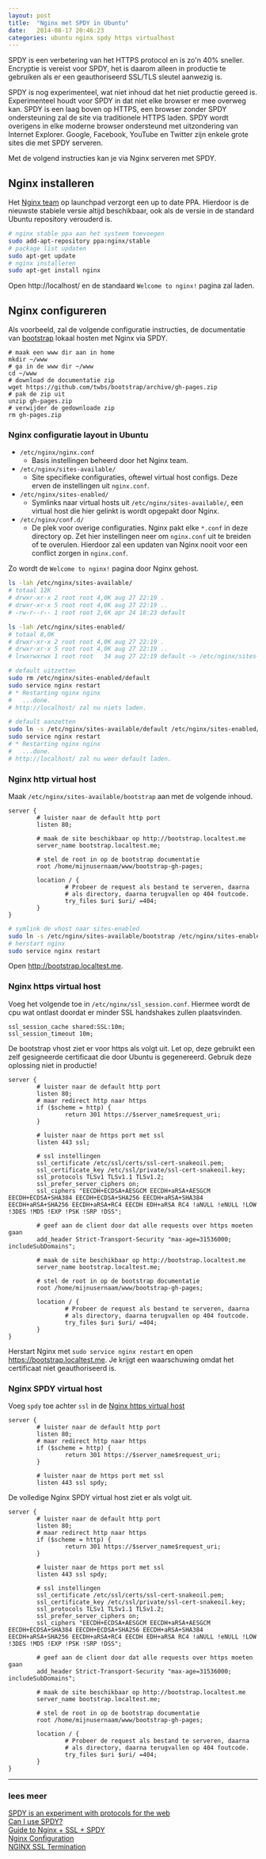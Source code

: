 ```yaml
---
layout: post
title:  "Nginx met SPDY in Ubuntu"
date:   2014-08-17 20:46:23
categories: ubuntu nginx spdy https virtualhost
---
```


SPDY is een verbetering van het HTTPS protocol en is zo'n 40% sneller. Encryptie
is vereist voor SPDY, het is daarom alleen in productie te gebruiken als er een
geauthoriseerd SSL/TLS sleutel aanwezig is.

SPDY is nog experimenteel, wat niet inhoud dat het niet productie gereed is.
Experimenteel houdt voor SPDY in dat niet elke browser er mee overweg kan. SPDY
is een laag boven op HTTPS, een browser zonder SPDY ondersteuning zal de site via
traditionele HTTPS laden. SPDY wordt overigens in elke moderne browser ondersteund
met uitzondering van Internet Explorer. Google, Facebook, YouTube en Twitter zijn
enkele grote sites die met SPDY serveren.

Met de volgend instructies kan je via Nginx serveren met SPDY.

## Nginx installeren

Het [Nginx team](https://launchpad.net/~nginx) op launchpad verzorgt een up to
date PPA. Hierdoor is de nieuwste stabiele versie altijd beschikbaar, ook als de
versie in de standard Ubuntu repository verouderd is.

```bash
# nginx stable ppa aan het systeem toevoegen
sudo add-apt-repository ppa:nginx/stable
# package list updaten
sudo apt-get update
# nginx installeren
sudo apt-get install nginx
```

Open http://localhost/ en de standaard `Welcome to nginx!` pagina zal laden.

## Nginx configureren

Als voorbeeld, zal de volgende configuratie instructies, de documentatie van
[bootstrap](http://getbootstrap.com/) lokaal hosten met Nginx via SPDY.

```
# maak een www dir aan in home
mkdir ~/www
# ga in de www dir ~/www
cd ~/www
# download de documentatie zip
wget https://github.com/twbs/bootstrap/archive/gh-pages.zip
# pak de zip uit
unzip gh-pages.zip
# verwijder de gedownloade zip
rm gh-pages.zip
```

### Nginx configuratie layout in Ubuntu

* `/etc/nginx/nginx.conf`
  * Basis instellingen beheerd door het Nginx team.
* `/etc/nginx/sites-available/`
  * Site specifieke configuraties, oftewel virtual host configs. Deze erven de
  instellingen uit `nginx.conf`.
* `/etc/nginx/sites-enabled/`
  * Symlinks naar virtual hosts uit `/etc/nginx/sites-available/`, een virtual
  host die hier gelinkt is wordt opgepakt door Nginx.
* `/etc/nginx/conf.d/`
  * De plek voor overige configuraties. Nginx pakt elke `*.conf` in deze directory
  op. Zet hier instellingen neer om `nginx.conf` uit te breiden of te overulen.
  Hierdoor zal een updaten van Nginx nooit voor een conflict zorgen in
  `nginx.conf`.

Zo wordt de `Welcome to nginx!` pagina door Nginx gehost.

```bash
ls -lah /etc/nginx/sites-available/
# totaal 12K
# drwxr-xr-x 2 root root 4,0K aug 27 22:19 .
# drwxr-xr-x 5 root root 4,0K aug 27 22:19 ..
# -rw-r--r-- 1 root root 2,6K apr 24 18:23 default

ls -lah /etc/nginx/sites-enabled/
# totaal 8,0K
# drwxr-xr-x 2 root root 4,0K aug 27 22:19 .
# drwxr-xr-x 5 root root 4,0K aug 27 22:19 ..
# lrwxrwxrwx 1 root root   34 aug 27 22:19 default -> /etc/nginx/sites-available/default

# default uitzetten
sudo rm /etc/nginx/sites-enabled/default
sudo service nginx restart
# * Restarting nginx nginx
#   ...done.
# http://localhost/ zal nu niets laden.

# default aanzetten
sudo ln -s /etc/nginx/sites-available/default /etc/nginx/sites-enabled/
sudo service nginx restart
# * Restarting nginx nginx
#   ...done.
# http://localhost/ zal nu weer default laden.
```

### Nginx http virtual host

Maak `/etc/nginx/sites-available/bootstrap` aan met de volgende inhoud.

```nginx
server {
        # luister naar de default http port
        listen 80;

        # maak de site beschikbaar op http://bootstrap.localtest.me
        server_name bootstrap.localtest.me;

        # stel de root in op de bootstrap documentatie
        root /home/mijnusernaam/www/bootstrap-gh-pages;

        location / {
                # Probeer de request als bestand te serveren, daarna
                # als directory, daarna terugvallen op 404 foutcode.
                try_files $uri $uri/ =404;
        }
}
```

```bash
# symlink de vhost naar sites-enabled
sudo ln -s /etc/nginx/sites-available/bootstrap /etc/nginx/sites-enabled/
# herstart nginx
sudo service nginx restart
```

Open http://bootstrap.localtest.me.

### Nginx https virtual host

Voeg het volgende toe in `/etc/nginx/ssl_session.conf`. Hiermee wordt de cpu wat
ontlast doordat er minder SSL handshakes zullen plaatsvinden.

```nginx
ssl_session_cache shared:SSL:10m;
ssl_session_timeout 10m;
```

De bootstrap vhost ziet er voor https als volgt uit. Let op, deze gebruikt een
zelf gesigneerde certificaat die door Ubuntu is gegenereerd. Gebruik deze
oplossing niet in productie!

```nginx
server {
        # luister naar de default http port
        listen 80;
        # maar redirect http naar https
        if ($scheme = http) {
                return 301 https://$server_name$request_uri;
        }

        # luister naar de https port met ssl
        listen 443 ssl;

        # ssl instellingen
        ssl_certificate /etc/ssl/certs/ssl-cert-snakeoil.pem;
        ssl_certificate_key /etc/ssl/private/ssl-cert-snakeoil.key;
        ssl_protocols TLSv1 TLSv1.1 TLSv1.2;
        ssl_prefer_server_ciphers on;
        ssl_ciphers "EECDH+ECDSA+AESGCM EECDH+aRSA+AESGCM EECDH+ECDSA+SHA384 EECDH+ECDSA+SHA256 EECDH+aRSA+SHA384 EECDH+aRSA+SHA256 EECDH+aRSA+RC4 EECDH EDH+aRSA RC4 !aNULL !eNULL !LOW !3DES !MD5 !EXP !PSK !SRP !DSS";

        # geef aan de client door dat alle requests over https moeten gaan
        add_header Strict-Transport-Security "max-age=31536000; includeSubDomains";

        # maak de site beschikbaar op http://bootstrap.localtest.me
        server_name bootstrap.localtest.me;

        # stel de root in op de bootstrap documentatie
        root /home/mijnusernaam/www/bootstrap-gh-pages;

        location / {
                # Probeer de request als bestand te serveren, daarna
                # als directory, daarna terugvallen op 404 foutcode.
                try_files $uri $uri/ =404;
        }
}
```

Herstart Nginx met `sudo service nginx restart` en open
https://bootstrap.localtest.me. Je krijgt een waarschuwing omdat het certificaat
niet geauthoriseerd is.

### Nginx SPDY virtual host

Voeg `spdy` toe achter `ssl` in de
[Nginx https virtual host](#nginx-https-virtual-host)

```nginx
server {
        # luister naar de default http port
        listen 80;
        # maar redirect http naar https
        if ($scheme = http) {
                return 301 https://$server_name$request_uri;
        }

        # luister naar de https port met ssl
        listen 443 ssl spdy;

```

De volledige Nginx SPDY virtual host ziet er als volgt uit.

```nginx
server {
        # luister naar de default http port
        listen 80;
        # maar redirect http naar https
        if ($scheme = http) {
                return 301 https://$server_name$request_uri;
        }

        # luister naar de https port met ssl
        listen 443 ssl spdy;

        # ssl instellingen
        ssl_certificate /etc/ssl/certs/ssl-cert-snakeoil.pem;
        ssl_certificate_key /etc/ssl/private/ssl-cert-snakeoil.key;
        ssl_protocols TLSv1 TLSv1.1 TLSv1.2;
        ssl_prefer_server_ciphers on;
        ssl_ciphers "EECDH+ECDSA+AESGCM EECDH+aRSA+AESGCM EECDH+ECDSA+SHA384 EECDH+ECDSA+SHA256 EECDH+aRSA+SHA384 EECDH+aRSA+SHA256 EECDH+aRSA+RC4 EECDH EDH+aRSA RC4 !aNULL !eNULL !LOW !3DES !MD5 !EXP !PSK !SRP !DSS";

        # geef aan de client door dat alle requests over https moeten gaan
        add_header Strict-Transport-Security "max-age=31536000; includeSubDomains";

        # maak de site beschikbaar op http://bootstrap.localtest.me
        server_name bootstrap.localtest.me;

        # stel de root in op de bootstrap documentatie
        root /home/mijnusernaam/www/bootstrap-gh-pages;

        location / {
                # Probeer de request als bestand te serveren, daarna
                # als directory, daarna terugvallen op 404 foutcode.
                try_files $uri $uri/ =404;
        }
}
```


---

### lees meer

[SPDY is an experiment with protocols for the web](http://www.chromium.org/spdy)  
[Can I use SPDY?](http://caniuse.com/#feat=spdy)  
[Guide to Nginx + SSL + SPDY](https://www.mare-system.de/guide-to-nginx-ssl-spdy-hsts/)  
[Nginx Configuration](http://wiki.nginx.org/Configuration)  
[NGINX SSL Termination](http://nginx.com/resources/admin-guide/nginx-ssl-termination/)
